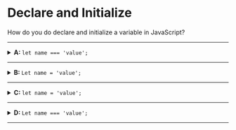 # Declare and Initialize

How do you do declare and initialize a variable in JavaScript?

---

<details>
<summary><strong>A: </strong> <code>let name === 'value';</code></summary>
<br>

✖ Nope.

Three equals signs `===` is _strict comparison_ used to see if two values are
the same.

To initialize a variable you must use the assignment operator: `=`.

</details>

---

<details>
<summary><strong>B: </strong> <code>Let name = 'value';</code></summary>
<br>

✖ Nope.

`Let` in a capital letter is not a keyword in JavaScript, you must use `let`
with lower-case letters.

</details>

---

<details>

<summary><strong>C: </strong> <code>let name = 'value';</code></summary>
<br>

✔ Correct!

</details>

---

<details>

<summary><strong>D: </strong> <code>Let name === 'value';</code></summary>
<br>

✖ Nope.

`Let` in a capital letter is not a keyword in JavaScript, you must use `let`
with lower-case letters.

Also, three equals signs `===` is _strict comparison_ used to see if two values
are the same.

To initialize a variable you must use the assignment operator: `=`.

</details>

---
